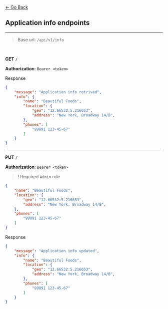 [<- Go Back](./Documentation.md)

## Application info endpoints

---

> Base url: `/api/v1/info`

<br>


**GET** `/`

**Authorization**: `Bearer <token>`

Response

```json
{
    "message": "Application info retrived",
    "info": {
        "name": "Beautiful Foods",
        "location": {
            "geo": "12.66532:5.216653",
            "address": "New York, Broadway 14/B",
        },
        "phones": [
            "99891 123-45-67"
        ]
    }
}
```

---

**PUT** `/`

**Authorization**: `Bearer <token>`

> ! Required `Admin` role


```json
{
    "name": "Beautiful Foods",
    "location": {
        "geo": "12.66532:5.216653",
        "address": "New York, Broadway 14/B",
    },
    "phones": [
        "99891 123-45-67"
    ]
}
```

Response

```json
{
    "message": "Application info updated",
    "info": {
        "name": "Beautiful Foods",
        "location": {
            "geo": "12.66532:5.216653",
            "address": "New York, Broadway 14/B",
        },
        "phones": [
            "99891 123-45-67"
        ]
    }
}
```